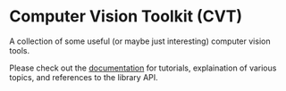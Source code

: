 # Computer Vision Toolkit (CVT)
A collection of some useful (or maybe just interesting) computer vision tools.

Please check out the [documentation](https://nburgdorfer.github.io/vision_toolkit) for tutorials, explaination of various topics, and references to the library API.
